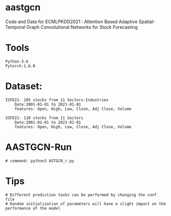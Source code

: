 # aastgcn
Code and Data for ECMLPKDD2021 : Attention Based Adaptive Spatial-Temporal Graph Convolutional Networks for Stock Forecasting

# Tools
    Python-3.6
    Pytorch-1.6.0

# Dataset:
    ISFD21- 105 stocks from 11 Sectors-Industries
        Date:2001-01-01 to 2021-01-01
        features: Open, High, Low, Close, Adj Close, Volume

    SSFD21- 110 stocks from 11 Sectors
        Date:2001-01-01 to 2021-01-01
        features: Open, High, Low, Close, Adj Close, Volume

# AASTGCN-Run
    # command: python3 ASTGCN_r.py

# Tips
    # Different prediction tasks can be performed by changing the conf file
    # Random initialization of parameters will have a slight impact on the performance of the model